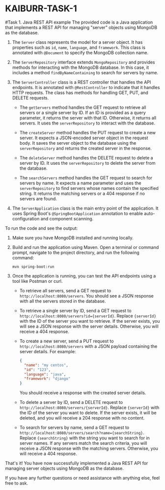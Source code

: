 # KAIBURR-TASK-1
#Task 1. Java REST API example
The provided code is a Java application that implements a REST API for managing "server" objects using MongoDB as the database.

1. The `Server` class represents the model for a server object. It has properties such as `id`, `name`, `language`, and `framework`. This class is annotated with `@Document` to specify the MongoDB collection name.

2. The `ServerRepository` interface extends `MongoRepository` and provides methods for interacting with the MongoDB database. In this case, it includes a method `findByNameContaining` to search for servers by name.

3. The `ServerController` class is a REST controller that handles the API endpoints. It is annotated with `@RestController` to indicate that it handles HTTP requests. The class has methods for handling GET, PUT, and DELETE requests.

   - The `getServers` method handles the GET request to retrieve all servers or a single server by ID. If an ID is provided as a query parameter, it returns the server with that ID. Otherwise, it returns all servers. It uses the `serverRepository` to interact with the database.

   - The `createServer` method handles the PUT request to create a new server. It expects a JSON-encoded server object in the request body. It saves the server object to the database using the `serverRepository` and returns the created server in the response.

   - The `deleteServer` method handles the DELETE request to delete a server by ID. It uses the `serverRepository` to delete the server from the database.

   - The `searchServers` method handles the GET request to search for servers by name. It expects a name parameter and uses the `serverRepository` to find servers whose names contain the specified string. It returns the matching servers or a 404 response if no servers are found.

4. The `ServerApplication` class is the main entry point of the application. It uses Spring Boot's `@SpringBootApplication` annotation to enable auto-configuration and component scanning.

To run the code and see the output:

1. Make sure you have MongoDB installed and running locally.

2. Build and run the application using Maven. Open a terminal or command prompt, navigate to the project directory, and run the following command:
   ```
   mvn spring-boot:run
   ```

3. Once the application is running, you can test the API endpoints using a tool like Postman or curl.

   - To retrieve all servers, send a GET request to `http://localhost:8080/servers`. You should see a JSON response with all the servers stored in the database.

   - To retrieve a single server by ID, send a GET request to `http://localhost:8080/servers?id={serverId}`. Replace `{serverId}` with the ID of the server you want to retrieve. If the server exists, you will see a JSON response with the server details. Otherwise, you will receive a 404 response.

   - To create a new server, send a PUT request to `http://localhost:8080/servers` with a JSON payload containing the server details. For example:
     ```json
     {
       "name": "my centos",
       "id": "123",
       "language": "java",
       "framework": "django"
     }
     ```
     You should receive a response with the created server details.

   - To delete a server by ID, send a DELETE request to `http://localhost:8080/servers/{serverId}`. Replace `{serverId}` with the ID of the server you want to delete. If the server exists, it will be deleted, and you will receive a 204 response with no content.

   - To search for servers by name, send a GET request to `http://localhost:8080/servers/search?name={searchString}`. Replace `{searchString}` with the string you want to search for in server names. If any servers match the search criteria, you will receive a JSON response with the matching servers. Otherwise, you will receive a 404 response.

That's it! You have now successfully implemented a Java REST API for managing server objects using MongoDB as the database.

If you have any further questions or need assistance with anything else, feel free to ask.
